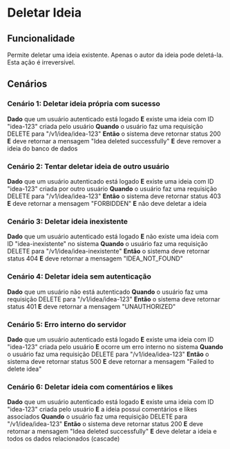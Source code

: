 # Deletar Ideia

## Funcionalidade
Permite deletar uma ideia existente. Apenas o autor da ideia pode deletá-la. Esta ação é irreversível.

## Cenários

### Cenário 1: Deletar ideia própria com sucesso
**Dado** que um usuário autenticado está logado
**E** existe uma ideia com ID "idea-123" criada pelo usuário
**Quando** o usuário faz uma requisição DELETE para "/v1/idea/idea-123"
**Então** o sistema deve retornar status 200
**E** deve retornar a mensagem "Idea deleted successfully"
**E** deve remover a ideia do banco de dados

### Cenário 2: Tentar deletar ideia de outro usuário
**Dado** que um usuário autenticado está logado
**E** existe uma ideia com ID "idea-123" criada por outro usuário
**Quando** o usuário faz uma requisição DELETE para "/v1/idea/idea-123"
**Então** o sistema deve retornar status 403
**E** deve retornar a mensagem "FORBIDDEN"
**E** não deve deletar a ideia

### Cenário 3: Deletar ideia inexistente
**Dado** que um usuário autenticado está logado
**E** não existe uma ideia com ID "idea-inexistente" no sistema
**Quando** o usuário faz uma requisição DELETE para "/v1/idea/idea-inexistente"
**Então** o sistema deve retornar status 404
**E** deve retornar a mensagem "IDEA_NOT_FOUND"

### Cenário 4: Deletar ideia sem autenticação
**Dado** que um usuário não está autenticado
**Quando** o usuário faz uma requisição DELETE para "/v1/idea/idea-123"
**Então** o sistema deve retornar status 401
**E** deve retornar a mensagem "UNAUTHORIZED"

### Cenário 5: Erro interno do servidor
**Dado** que um usuário autenticado está logado
**E** existe uma ideia com ID "idea-123" criada pelo usuário
**E** ocorre um erro interno no sistema
**Quando** o usuário faz uma requisição DELETE para "/v1/idea/idea-123"
**Então** o sistema deve retornar status 500
**E** deve retornar a mensagem "Failed to delete idea"

### Cenário 6: Deletar ideia com comentários e likes
**Dado** que um usuário autenticado está logado
**E** existe uma ideia com ID "idea-123" criada pelo usuário
**E** a ideia possui comentários e likes associados
**Quando** o usuário faz uma requisição DELETE para "/v1/idea/idea-123"
**Então** o sistema deve retornar status 200
**E** deve retornar a mensagem "Idea deleted successfully"
**E** deve deletar a ideia e todos os dados relacionados (cascade)
